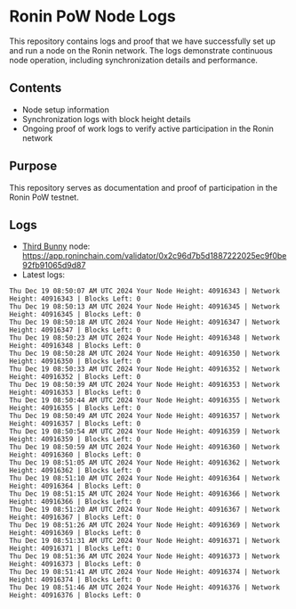 # Ronin PoW Node Logs

This repository contains logs and proof that we have successfully set up and run a node on the Ronin network. The logs demonstrate continuous node operation, including synchronization details and performance.

## Contents

- Node setup information
- Synchronization logs with block height details
- Ongoing proof of work logs to verify active participation in the Ronin network

## Purpose

This repository serves as documentation and proof of participation in the Ronin PoW testnet.

## Logs

- [Third Bunny](https://thirdbunny.xyz/) node: https://app.roninchain.com/validator/0x2c96d7b5d1887222025ec9f0be92fb91065d9d87
- Latest logs:
```
Thu Dec 19 08:50:07 AM UTC 2024 Your Node Height: 40916343 | Network Height: 40916343 | Blocks Left: 0
Thu Dec 19 08:50:13 AM UTC 2024 Your Node Height: 40916345 | Network Height: 40916345 | Blocks Left: 0
Thu Dec 19 08:50:18 AM UTC 2024 Your Node Height: 40916347 | Network Height: 40916347 | Blocks Left: 0
Thu Dec 19 08:50:23 AM UTC 2024 Your Node Height: 40916348 | Network Height: 40916348 | Blocks Left: 0
Thu Dec 19 08:50:28 AM UTC 2024 Your Node Height: 40916350 | Network Height: 40916350 | Blocks Left: 0
Thu Dec 19 08:50:33 AM UTC 2024 Your Node Height: 40916352 | Network Height: 40916352 | Blocks Left: 0
Thu Dec 19 08:50:39 AM UTC 2024 Your Node Height: 40916353 | Network Height: 40916353 | Blocks Left: 0
Thu Dec 19 08:50:44 AM UTC 2024 Your Node Height: 40916355 | Network Height: 40916355 | Blocks Left: 0
Thu Dec 19 08:50:49 AM UTC 2024 Your Node Height: 40916357 | Network Height: 40916357 | Blocks Left: 0
Thu Dec 19 08:50:54 AM UTC 2024 Your Node Height: 40916359 | Network Height: 40916359 | Blocks Left: 0
Thu Dec 19 08:50:59 AM UTC 2024 Your Node Height: 40916360 | Network Height: 40916360 | Blocks Left: 0
Thu Dec 19 08:51:05 AM UTC 2024 Your Node Height: 40916362 | Network Height: 40916362 | Blocks Left: 0
Thu Dec 19 08:51:10 AM UTC 2024 Your Node Height: 40916364 | Network Height: 40916364 | Blocks Left: 0
Thu Dec 19 08:51:15 AM UTC 2024 Your Node Height: 40916366 | Network Height: 40916366 | Blocks Left: 0
Thu Dec 19 08:51:20 AM UTC 2024 Your Node Height: 40916367 | Network Height: 40916367 | Blocks Left: 0
Thu Dec 19 08:51:26 AM UTC 2024 Your Node Height: 40916369 | Network Height: 40916369 | Blocks Left: 0
Thu Dec 19 08:51:31 AM UTC 2024 Your Node Height: 40916371 | Network Height: 40916371 | Blocks Left: 0
Thu Dec 19 08:51:36 AM UTC 2024 Your Node Height: 40916373 | Network Height: 40916373 | Blocks Left: 0
Thu Dec 19 08:51:41 AM UTC 2024 Your Node Height: 40916374 | Network Height: 40916374 | Blocks Left: 0
Thu Dec 19 08:51:46 AM UTC 2024 Your Node Height: 40916376 | Network Height: 40916376 | Blocks Left: 0
```
